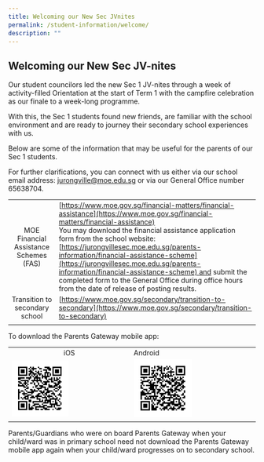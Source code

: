 ```yaml
---
title: Welcoming our New Sec JVnites
permalink: /student-information/welcome/
description: ""
---
```

## Welcoming our New Sec JV-nites

Our student councilors led the new Sec 1 JV-nites through a week of activity-filled Orientation at the start of Term 1 with the campfire celebration as our finale to a week-long programme.

With this, the Sec 1 students found new friends, are familiar with the school environment and are ready to journey their secondary school experiences with us.

Below are some of the information that may be useful for the parents of our Sec 1 students.

For further clarifications, you can connect with us either via our school email address: [jurongville@moe.edu.sg](mailto:jurongville@moe.edu.sg) or via our General Office number 65638704.

|   |   |
|:-:|---|
| MOE Financial Assistance Schemes (FAS)  | [https://www.moe.gov.sg/financial-matters/financial-assistance](https://www.moe.gov.sg/financial-matters/financial-assistance)  <br>You may download the financial assistance application form from the school website:<br>[https://jurongvillesec.moe.edu.sg/parents-information/financial-assistance-scheme](https://jurongvillesec.moe.edu.sg/parents-information/financial-assistance-scheme) and submit the completed form to the General Office during office hours from the date of release of posting results.  |
| Transition to secondary school  | [https://www.moe.gov.sg/secondary/transition-to-secondary](https://www.moe.gov.sg/secondary/transition-to-secondary)  |
|   |   |

To download the Parents Gateway mobile app:

|   |   |
|:-:|---|
| iOS  | Android  |
| <img src="/images/ios.png" style="width:49%" align=left>  |  <img src="/images/android.png" style="width:49%" align=left> |
|   |   |

Parents/Guardians who were on board Parents Gateway when your child/ward was in primary school need not download the Parents Gateway mobile app again when your child/ward progresses on to secondary school.